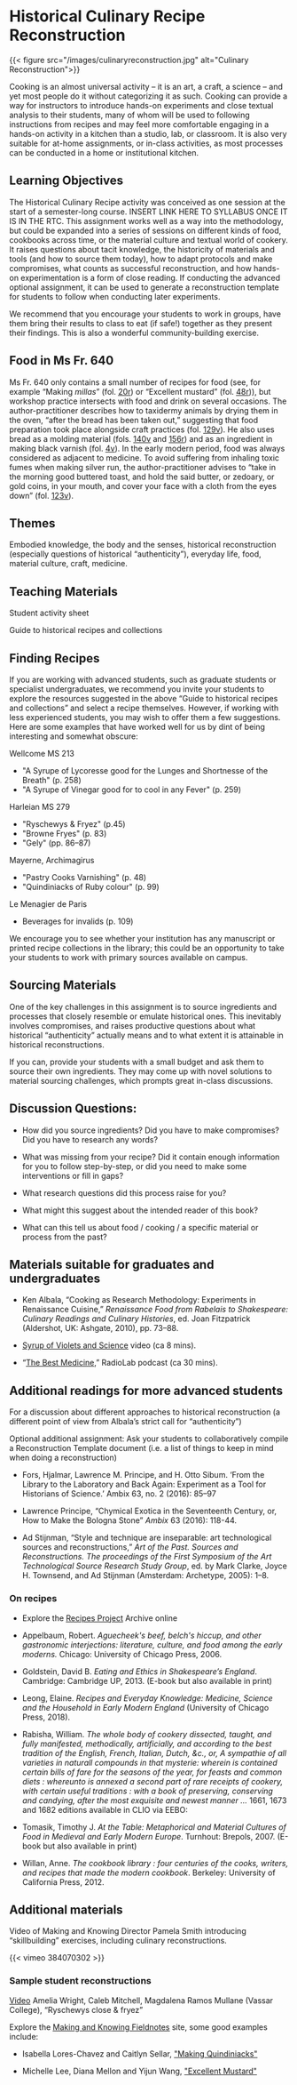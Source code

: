 # **Historical Culinary Recipe Reconstruction**

{{< figure src="/images/culinaryreconstruction.jpg" alt="Culinary Reconstruction">}}

Cooking is an almost universal activity – it is an art, a craft, a
science – and yet most people do it without categorizing it as such.
Cooking can provide a way for instructors to introduce hands-on
experiments and close textual analysis to their students, many of whom
will be used to following instructions from recipes and may feel more
comfortable engaging in a hands-on activity in a kitchen than a studio,
lab, or classroom. It is also very suitable for at-home assignments, or
in-class activities, as most processes can be conducted in a home or
institutional kitchen.

## Learning Objectives 

The Historical Culinary Recipe activity was conceived as one session at
the start of a semester-long course. INSERT LINK HERE TO SYLLABUS ONCE IT IS IN THE RTC. This assignment works well as a way
into the methodology, but could be expanded into a series of sessions on
different kinds of food, cookbooks across time, or the material culture
and textual world of cookery. It raises questions about tacit knowledge,
the historicity of materials and tools (and how to source them today),
how to adapt protocols and make compromises, what counts as successful
reconstruction, and how hands-on experimentation is a form of close
reading. If conducting the advanced optional assignment, it can be used to generate a reconstruction template for students to follow when conducting later experiments. 

We recommend that you encourage your students to work in groups, have them bring
their results to class to eat (if safe!) together as they present their
findings. This is also a wonderful community-building exercise.

## Food in Ms Fr. 640

Ms Fr. 640 only contains a small number of recipes for food (see, for
example “Making *millas*” (fol.
[<u>20r</u>](http://edition640.makingandknowing.org/#/folios/20r/f/20r/tl))
or “Excellent mustard” (fol.
[<u>48r</u>](http://edition640.makingandknowing.org/#/folios/48r/f/48r/tl))),
but workshop practice intersects with food and drink on several
occasions. The author-practitioner describes how to taxidermy animals by
drying them in the oven, “after the bread has been taken out,”
suggesting that food preparation took place alongside craft practices
(fol.
[<u>129v</u>](http://edition640.makingandknowing.org/#/folios/129v/f/129v/tl)).
He also uses bread as a molding material (fols.
[<u>140v</u>](http://edition640.makingandknowing.org/#/folios/140v/f/140v/tl)
and
[<u>156r</u>](http://edition640.makingandknowing.org/#/folios/156r/f/156r/tl))
and as an ingredient in making black varnish (fol.
[<u>4v</u>](http://edition640.makingandknowing.org/#/folios/4v/f/4v/tl)).
In the early modern period, food was always considered as adjacent to
medicine. To avoid suffering from inhaling toxic fumes when making
silver run, the author-practitioner advises to “take in the morning good
buttered toast, and hold the said butter, or zedoary, or gold coins, in
your mouth, and cover your face with a cloth from the eyes down” (fol.
[<u>123v</u>](http://edition640.makingandknowing.org/#/folios/123v/f/123v/tl)).

## Themes

Embodied knowledge, the body and the senses, historical reconstruction
(especially questions of historical “authenticity”), everyday life,
food, material culture, craft, medicine.

## Teaching Materials

Student activity sheet

Guide to historical recipes and collections

## Finding Recipes

If you are working with advanced students, such as graduate students or specialist undergraduates, we recommend you invite your students to explore the resources suggested
in the above “Guide to historical recipes and collections” and select a
recipe themselves. However, if working with less experienced students, you may wish to offer them a few suggestions. Here are some examples that have worked well for us by dint of being interesting and somewhat obscure:

Wellcome MS 213
- "A Syrupe of Lycoresse good for the Lunges and Shortnesse of the Breath" (p. 258)
- "A Syrupe of Vinegar good for to cool in any Fever" (p. 259)

Harleian MS 279
- "Ryschewys & Fryez" (p.45)
- "Browne Fryes" (p. 83)
- "Gely" (pp. 86–87)

Mayerne, Archimagirus
- "Pastry Cooks Varnishing" (p. 48)
- "Quindiniacks of Ruby colour" (p. 99)

Le Menagier de Paris
- Beverages for invalids (p. 109)


We encourage you to see whether your institution has
any manuscript or printed recipe collections in the library; this could
be an opportunity to take your students to work with primary sources
available on campus.

## Sourcing Materials

One of the key challenges in this assignment is to source ingredients
and processes that closely resemble or emulate historical ones. This
inevitably involves compromises, and raises productive questions about
what historical “authenticity” actually means and to what extent it is
attainable in historical reconstructions.

If you can, provide your students with a small budget and ask them to
source their own ingredients. They may come up with novel solutions to
material sourcing challenges, which prompts great in-class discussions.

## Discussion Questions:

-   How did you source ingredients? Did you have to make compromises?
    Did you have to research any words?

-   What was missing from your recipe? Did it contain enough information
    for you to follow step-by-step, or did you need to make some
    interventions or fill in gaps?

-   What research questions did this process raise for you?

-   What might this suggest about the intended reader of this book?

-   What can this tell us about food / cooking / a specific material or
    process from the past?

## Materials suitable for graduates and undergraduates 

-   Ken Albala, “Cooking as Research Methodology: Experiments in
    Renaissance Cuisine,” *Renaissance Food from Rabelais to
    Shakespeare: Culinary Readings and Culinary Histories*, ed. Joan
    Fitzpatrick (Aldershot, UK: Ashgate, 2010), pp. 73–88.

-   [<u>Syrup of Violets and Science</u>](http://youtu.be/pdEbMBe0aa8)
    video (ca 8 mins).

-   “[<u>The Best
    Medicine,</u>](https://www.wnycstudios.org/podcasts/radiolab/articles/best-medicine)”
    RadioLab podcast (ca 30 mins).

## Additional readings for more advanced students

For a discussion about different approaches to historical reconstruction
(a different point of view from Albala’s strict call for “authenticity”)

Optional additional assignment: 
Ask your students to collaboratively compile a Reconstruction Template document (i.e. a list of things to keep in mind when doing a reconstruction)

-   Fors, Hjalmar, Lawrence M. Principe, and H. Otto Sibum. ‘From the
    Library to the Laboratory and Back Again: Experiment as a Tool for
    Historians of Science.’ Ambix 63, no. 2 (2016): 85–97

-   Lawrence Principe, “Chymical Exotica in the Seventeenth Century, or,
    How to Make the Bologna Stone” *Ambix* 63 (2016): 118-44.

-   Ad Stijnman, “Style and technique are inseparable: art technological
    sources and reconstructions,” *Art of the Past. Sources and
    Reconstructions. The proceedings of the First Symposium of the Art
    Technological Source Research Study Group*, ed. by Mark Clarke,
    Joyce H. Townsend, and Ad Stijnman (Amsterdam: Archetype, 2005):
    1–8.

### On recipes

-   Explore the [<u>Recipes
    Project</u>](https://recipes.hypotheses.org/) Archive online

-   Appelbaum, Robert. *Aguecheek's beef, belch's hiccup, and other
    gastronomic interjections: literature, culture, and food among the
    early moderns.* Chicago: University of Chicago Press, 2006.

-   Goldstein, David B. *Eating and Ethics in Shakespeare’s England*.
    Cambridge: Cambridge UP, 2013. (E-book but also available in
    print)

-   Leong, Elaine. *Recipes and Everyday Knowledge: Medicine, Science
    and the Household in Early Modern England* (University of Chicago
    Press, 2018).

-   Rabisha, William. *The whole body of cookery dissected, taught, and
    fully manifested, methodically, artificially, and according to the
    best tradition of the English, French, Italian, Dutch, &c., or, A
    sympathie of all varieties in naturall compounds in that mysterie:
    wherein is contained certain bills of fare for the seasons of the
    year, for feasts and common diets : whereunto is annexed a second
    part of rare receipts of cookery, with certain useful traditions :
    with a book of preserving, conserving and candying, after the most
    exquisite and newest manner …* 1661, 1673 and 1682 editions
    available in CLIO via EEBO:

-   Tomasik, Timothy J. *At the Table: Metaphorical and Material
    Cultures of Food in Medieval and Early Modern Europe*. Turnhout:
    Brepols, 2007. (E-book but also available in print)

-   Willan, Anne. *The cookbook library : four centuries of the cooks,
    writers, and recipes that made the modern cookbook*. Berkeley:
    University of California Press, 2012.

## Additional materials

Video of Making and Knowing Director Pamela Smith introducing “skillbuilding” exercises, including culinary reconstructions.

{{< vimeo 384070302 >}}




### Sample student reconstructions

[Video](https://vimeo.com/421571358) Amelia Wright, Caleb Mitchell, Magdalena Ramos Mullane (Vassar
College), “Ryschewys close & fryez”


Explore the [<u>Making and Knowing Fieldnotes</u>](https://fieldnotes.makingandknowing.org/) site, some good examples
include: 

-   Isabella Lores-Chavez and Caitlyn Sellar, ["Making Quindiniacks"](https://fieldnotes.makingandknowing.org/mainSpace/Sellar%20-%20Historical%20Culinary%20Reconstruction%20FA16.html)

-   Michelle Lee, Diana Mellon and Yijun Wang, ["Excellent Mustard"](https://fieldnotes.makingandknowing.org/mainSpace/excellent%20mustard,%2048r.html)
    
